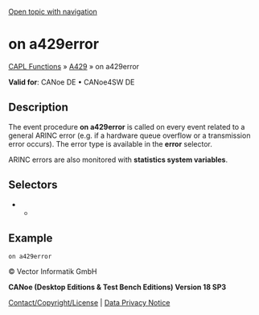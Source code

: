 [Open topic with navigation](../../../../../CANoeDEFamily.htm#Topics/CAPLFunctions/A429/EventProcedures/CAPLfunctionA429OnA429Error.md)

# on a429error

[CAPL Functions](../../CAPLfunctions.md) » [A429](../CAPLfunctionsA429Overview.md) » on a429error

**Valid for**: CANoe DE • CANoe4SW DE

## Description

The event procedure **on a429error** is called on every event related to a general ARINC error (e.g. if a hardware queue overflow or a transmission error occurs). The error type is available in the **error** selector.

ARINC errors are also monitored with **statistics system variables**.

## Selectors

- -

## Example

```
on a429error
```

© Vector Informatik GmbH

**CANoe (Desktop Editions & Test Bench Editions) Version 18 SP3**

[Contact/Copyright/License](../../../Shared/ContactCopyrightLicense.md) | [Data Privacy Notice](https://www.vector.com/int/en/company/get-info/privacy-policy/)